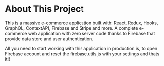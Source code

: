 # About This Project
This is a massive e-commerce application built with: React, Redux, Hooks, GraphQL, ContextAPI, Firebase and Stripe and more. A complete e-commerce web application with zero server code thanks to Firebase that provide data store and user authentication.

All you need to start working with this application in production is, to open Firebase account and reset the firebase.utils.js with your settings and thats it!!


